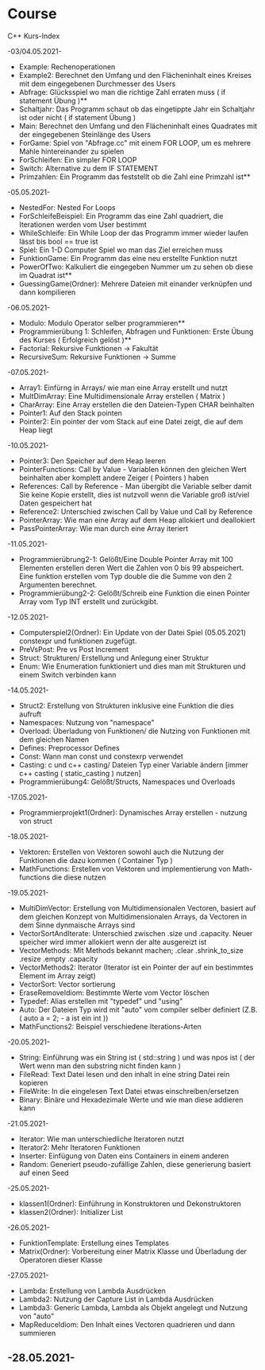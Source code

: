 # Course
C++ Kurs-Index


 -03/04.05.2021-

- Example: Rechenoperationen
- Example2: Berechnet den Umfang und den Flächeninhalt eines Kreises mit dem eingegebenen Durchmesser des Users 
- Abfrage: Glücksspiel wo man die richtige Zahl erraten muss ( if statement Übung )**
- Schaltjahr: Das Programm schaut ob das eingetippte Jahr ein Schaltjahr ist oder nicht ( if statement Übung )
- Main: Berechnet den Umfang und den Flächeninhalt eines Quadrates mit der eingegebenen Steinlänge des Users
- ForGame: Spiel von "Abfrage.cc" mit einem FOR LOOP, um es mehrere Mahle hintereinander zu spielen
- ForSchleifen: Ein simpler FOR LOOP
- Switch: Alternative zu dem IF STATEMENT
- Primzahlen: Ein Programm das feststellt ob die Zahl eine Primzahl ist**

 -05.05.2021-
 
 - NestedFor: Nested For Loops
 - ForSchleifeBeispiel: Ein Programm das eine Zahl quadriert, die Iterationen werden vom User bestimmt
 - WhileSchleife: Ein While Loop der das Programm immer wieder laufen lässt bis bool == true ist
 - Spiel: Ein 1-D Computer Spiel wo man das Ziel erreichen muss
 - FunktionGame: Ein Programm das eine neu erstellte Funktion nutzt
 - PowerOfTwo: Kalkuliert die eingegeben Nummer um zu sehen ob diese im Quadrat ist**
 - GuessingGame(Ordner): Mehrere Dateien mit einander verknüpfen und dann kompilieren

 -06.05.2021-
 
 - Modulo: Modulo Operator selber programmieren**
 - Programmierübung 1: Schleifen, Abfragen und Funktionen: Erste Übung des Kurses ( Erfolgreich gelöst )**
 - Factorial: Rekursive Funktionen -> Fakultät
 - RecursiveSum: Rekursive Funktionen -> Summe

 -07.05.2021-
 
 - Array1: Einfürng in Arrays/ wie man eine Array erstellt und nutzt
 - MultDimArray: Eine Multidimensionale Array erstellen ( Matrix ) 
 - CharArray: Eine Array erstellen die den Dateien-Typen CHAR beinhalten
 - Pointer1: Auf den Stack pointen
 - Pointer2: Ein pointer der vom Stack auf eine Datei zeigt, die auf dem Heap liegt

 -10.05.2021-
 
 - Pointer3: Den Speicher auf dem Heap leeren
 - PointerFunctions: Call by Value - Variablen können den gleichen Wert beinhalten aber komplett andere Zeiger ( Pointers ) haben
 - References: Call by Reference - Man übergibt die Variable selber damit Sie keine Kopie erstellt, dies ist nutzvoll wenn die Variable groß ist/viel Daten gespeichert hat
 - Reference2: Unterschied zwischen Call by Value und Call by Reference
 - PointerArray: Wie man eine Array auf dem Heap allokiert und deallokiert
 - PassPointerArray: Wie man durch eine Array iteriert 

 -11.05.2021-
 
 - Programmierübrung2-1: Gelößt/Eine Double Pointer Array mit 100 Elementen erstellen deren Wert die Zahlen von 0 bis 99 abspeichert. Eine funktion erstellen    vom Typ double die die Summe von den 2 Argumenten berechnet.
 - Programmierübung2-2: Gelößt/Schreib eine Funktion die einen Pointer Array vom Typ INT erstellt und zurückgibt.

 -12.05.2021- 
 
 - Computerspiel2(Ordner): Ein Update von der Datei Spiel (05.05.2021) constexpr und funktionen zugefügt.  
 - PreVsPost: Pre vs Post Increment
 - Struct: Strukturen/ Erstellung und Anlegung einer Struktur
 - Enum: Wie Enumeration funktioniert und dies man mit Strukturen und einem Switch verbinden kann

 -14.05.2021-
 
 - Struct2: Erstellung von Strukturen inklusive eine Funktion die dies aufruft
 - Namespaces: Nutzung von "namespace"
 - Overload: Überladung von Funktionen/ die Nutzing von Funktionen mit dem gleichen Namen
 - Defines: Preprocessor Defines
 - Const: Wann man const und constexrp verwendet
 - Casting: c und c++ casting/ Dateien Typ einer Variable ändern [immer c++ casting ( static_casting ) nutzen]
 - Programmierübung4: Gelößt/Structs, Namespaces und Overloads

 -17.05.2021-

 - Programmierprojekt1(Ordner): Dynamisches Array erstellen - nutzung von struct

 -18.05.2021-
 
 - Vektoren: Erstellen von Vektoren sowohl auch die Nutzung der Funktionen die dazu kommen ( Container Typ )
 - MathFunctions: Erstellen von Vektoren und implementierung von Math-functions die diese nutzen 

 -19.05.2021-
 
 - MultiDimVector: Erstellung von Multidimensionalen Vectoren, basiert auf dem gleichen Konzept von Multidimensionalen Arrays, da Vectoren in dem Sinne dynmaische Arrays sind
 - VectorSortAndIterate: Unterschied zwischen .size und .capacity. Neuer speicher wird immer allokiert wenn der alte ausgereizt ist
 - VectorMethods: Mit Methods bekannt machen; .clear .shrink_to_size .resize .empty .capacity
 - VectorMethods2: Iterator (Iterator ist ein Pointer der auf ein bestimmtes Element im Array zeigt)
 - VectorSort: Vector sortierung
 - EraseRemoveIdiom: Bestimmte Werte vom Vector löschen
 - Typedef: Alias erstellen mit "typedef" und "using"
 - Auto: Der Dateien Typ wird mit "auto" vom compiler selber definiert (Z.B. ( auto a = 2; - a ist ein int ))
 - MathFunctions2: Beispiel verschiedene Iterations-Arten

 -20.05.2021-
 
 - String: Einführung was ein String ist ( std::string ) und was npos ist ( der Wert wenn man den substring nicht finden kann )
 - FileRead: Text Datei lesen und den inhalt in eine string Datei rein kopieren
 - FileWrite: In die eingelesen Text Datei etwas einschreiben/ersetzen
 - Binary: Binäre und Hexadezimale Werte und wie man diese addieren kann

 -21.05.2021-
- Iterator: Wie man unterschiedliche Iteratoren nutzt
- Iterator2: Mehr Iteratoren Funktionen
- Inserter: Einfügung von Daten eins Containers in einem anderen
- Random: Generiert pseudo-zufällige Zahlen, diese generierung basiert auf einen Seed

 -25.05.2021-
 
- klassen1(Ordner): Einführung in Konstruktoren und Dekonstruktoren
- klassen2(Ordner): Initializer List

 -26.05.2021-
 
- FunktionTemplate: Erstellung eines Templates
- Matrix(Ordner): Vorbereitung einer Matrix Klasse und Überladung der Operatoren dieser Klasse

 -27.05.2021-
 
- Lambda: Erstellung von Lambda Ausdrücken
- Lambda2: Nutzung der Capture List in Lambda Ausdrücken
- Lambda3: Generic Lambda, Lambda als Objekt angelegt und Nutzung von "auto"
- MapReduceIdiom: Den Inhalt eines Vectoren quadrieren und dann summieren 

 -28.05.2021-
- 
